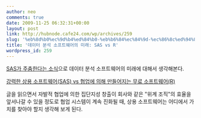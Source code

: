 ```yaml
---
author: neo
comments: true
date: 2009-11-25 06:32:31+00:00
layout: post
link: http://hubnode.cafe24.com/wp/archives/259
slug: '%eb%8d%b0%ec%9d%b4%ed%84%b0-%eb%b6%84%ec%84%9d-%ec%86%8c%ed%94%84%ed%8a%b8%ec%9b%a8%ec%96%b4%ec%9d%98-%eb%af%b8%eb%9e%98-sas-vs-r'
title: '데이터 분석 소프트웨어의 미래: SAS vs R'
wordpress_id: 259
---
```


[SAS가 주춤한다는 소식](http://www.nytimes.com/2009/11/22/business/22sas.html?em)으로 데이터 분석 소프트웨어의 미래에 대해서 생각해본다.

[강력한 상용 소프트웨어(SAS) vs 협업에 의해 만들어지는 무료 소프트웨어(R)](http://www.nytimes.com/2009/01/07/technology/business-computing/07program.html?pagewanted=1&_r=1&sq=%20R%20%20Bell%20Labs&st=nyt&scp=8)

글을 읽으면서 자발적 협업에 의한 집단지성 창출이 회사와 같은 "위계 조직"의 효율을 앞서나갈 수 있을 정도로 협업 시스템이 계속 진화될 때, 상용 소프트웨어는 어디에서 가치를 찾아야 할지 생각해 보게 된다.

